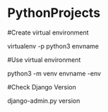 # PythonProjects


#Create virtual environment

virtualenv -p python3 envname

#Use virtual environment

python3 -m venv envname -env

#Check Django Version

django-admin.py version
